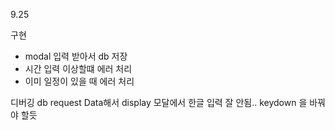 9.25

구현

- modal 입력 받아서 db 저장
- 시간 입력 이상할떄 에러 처리
- 이미 일정이 있을 때 에러 처리

디버깅
db request Data해서 display
모달에서 한글 입력 잘 안됨.. keydown 을 바꿔야 할듯
